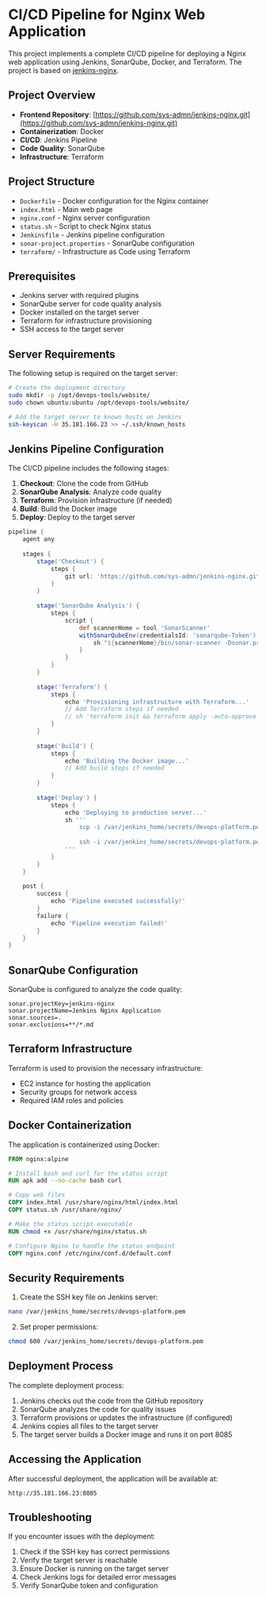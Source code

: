 # CI/CD Pipeline for Nginx Web Application

This project implements a complete CI/CD pipeline for deploying a Nginx web application using Jenkins, SonarQube, Docker, and Terraform. The project is based on [jenkins-nginx](https://github.com/sys-admn/jenkins-nginx.git).

## Project Overview

- **Frontend Repository**: [https://github.com/sys-admn/jenkins-nginx.git](https://github.com/sys-admn/jenkins-nginx.git)
- **Containerization**: Docker
- **CI/CD**: Jenkins Pipeline
- **Code Quality**: SonarQube
- **Infrastructure**: Terraform

## Project Structure

- `Dockerfile` - Docker configuration for the Nginx container
- `index.html` - Main web page
- `nginx.conf` - Nginx server configuration
- `status.sh` - Script to check Nginx status
- `Jenkinsfile` - Jenkins pipeline configuration
- `sonar-project.properties` - SonarQube configuration
- `terraform/` - Infrastructure as Code using Terraform

## Prerequisites

- Jenkins server with required plugins
- SonarQube server for code quality analysis
- Docker installed on the target server
- Terraform for infrastructure provisioning
- SSH access to the target server

## Server Requirements

The following setup is required on the target server:

```bash
# Create the deployment directory
sudo mkdir -p /opt/devops-tools/website/
sudo chown ubuntu:ubuntu /opt/devops-tools/website/

# Add the target server to known hosts on Jenkins
ssh-keyscan -H 35.181.166.23 >> ~/.ssh/known_hosts
```

## Jenkins Pipeline Configuration

The CI/CD pipeline includes the following stages:

1. **Checkout**: Clone the code from GitHub
2. **SonarQube Analysis**: Analyze code quality
3. **Terraform**: Provision infrastructure (if needed)
4. **Build**: Build the Docker image
5. **Deploy**: Deploy to the target server

```groovy
pipeline {
    agent any
    
    stages {
        stage('Checkout') {
            steps {
                git url: 'https://github.com/sys-admn/jenkins-nginx.git', branch: 'main'
            }
        }
        
        stage('SonarQube Analysis') {
            steps {
                script {
                    def scannerHome = tool 'SonarScanner'
                    withSonarQubeEnv(credentialsId: 'sonarqube-Token') {
                        sh "${scannerHome}/bin/sonar-scanner -Dsonar.projectKey=jenkins-nginx"
                    }
                }
            }
        }
        
        stage('Terraform') {
            steps {
                echo 'Provisioning infrastructure with Terraform...'
                // Add Terraform steps if needed
                // sh 'terraform init && terraform apply -auto-approve'
            }
        }
        
        stage('Build') {
            steps {
                echo 'Building the Docker image...'
                // Add build steps if needed
            }
        }
        
        stage('Deploy') {
            steps {
                echo 'Deploying to production server...'
                sh '''
                    scp -i /var/jenkins_home/secrets/devops-platform.pem ./* ./status.sh ubuntu@35.181.166.23:/opt/devops-tools/website/
                    
                    ssh -i /var/jenkins_home/secrets/devops-platform.pem ubuntu@35.181.166.23 "cd /opt/devops-tools/website/ && docker build -t nginx-devops . && docker run -d -p 8085:80 --name=nginx nginx-devops"
                '''
            }
        }
    }
    
    post {
        success {
            echo 'Pipeline executed successfully!'
        }
        failure {
            echo 'Pipeline execution failed!'
        }
    }
}
```

## SonarQube Configuration

SonarQube is configured to analyze the code quality:

```properties
sonar.projectKey=jenkins-nginx
sonar.projectName=Jenkins Nginx Application
sonar.sources=.
sonar.exclusions=**/*.md
```

## Terraform Infrastructure

Terraform is used to provision the necessary infrastructure:

- EC2 instance for hosting the application
- Security groups for network access
- Required IAM roles and policies

## Docker Containerization

The application is containerized using Docker:

```dockerfile
FROM nginx:alpine

# Install bash and curl for the status script
RUN apk add --no-cache bash curl

# Copy web files
COPY index.html /usr/share/nginx/html/index.html
COPY status.sh /usr/share/nginx/

# Make the status script executable
RUN chmod +x /usr/share/nginx/status.sh

# Configure Nginx to handle the status endpoint
COPY nginx.conf /etc/nginx/conf.d/default.conf
```

## Security Requirements

1. Create the SSH key file on Jenkins server:
```bash
nano /var/jenkins_home/secrets/devops-platform.pem
```

2. Set proper permissions:
```bash
chmod 600 /var/jenkins_home/secrets/devops-platform.pem
```

## Deployment Process

The complete deployment process:

1. Jenkins checks out the code from the GitHub repository
2. SonarQube analyzes the code for quality issues
3. Terraform provisions or updates the infrastructure (if configured)
4. Jenkins copies all files to the target server
5. The target server builds a Docker image and runs it on port 8085

## Accessing the Application

After successful deployment, the application will be available at:
```
http://35.181.166.23:8085
```

## Troubleshooting

If you encounter issues with the deployment:

1. Check if the SSH key has correct permissions
2. Verify the target server is reachable
3. Ensure Docker is running on the target server
4. Check Jenkins logs for detailed error messages
5. Verify SonarQube token and configuration
